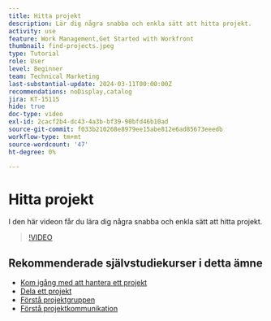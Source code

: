 ```yaml
---
title: Hitta projekt
description: Lär dig några snabba och enkla sätt att hitta projekt.
activity: use
feature: Work Management,Get Started with Workfront
thumbnail: find-projects.jpeg
type: Tutorial
role: User
level: Beginner
team: Technical Marketing
last-substantial-update: 2024-03-11T00:00:00Z
recommendations: noDisplay,catalog
jira: KT-15115
hide: true
doc-type: video
exl-id: 2cacf2b4-dc43-4a3b-bf39-90bfd46b10ad
source-git-commit: f033b210268e8979ee15abe812e6ad85673eeedb
workflow-type: tm+mt
source-wordcount: '47'
ht-degree: 0%

---
```


# Hitta projekt

I den här videon får du lära dig några snabba och enkla sätt att hitta projekt.

>[!VIDEO](https://video.tv.adobe.com/v/3427788/?quality=12&learn=on)

## Rekommenderade självstudiekurser i detta ämne

* [Kom igång med att hantera ett projekt](/help/manage-work/projects/getting-started-manage-a-project.md)
* [Dela ett projekt](/help/manage-work/projects/share-a-project.md)
* [Förstå projektgruppen](/help/manage-work/projects/understand-the-project-team.md)
* [Förstå projektkommunikation](/help/manage-work/projects/understand-project-communication.md)
